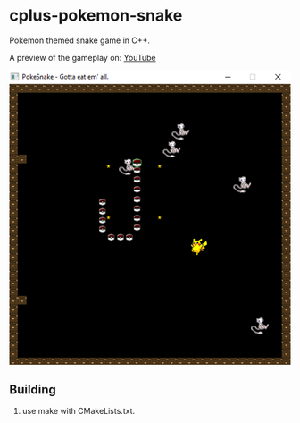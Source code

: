 # cplus-pokemon-snake
Pokemon themed snake game in C++.

A preview of the gameplay on: [YouTube](https://www.youtube.com/watch?v=WETENsMuUKQ)

![screenshot](resources/screenshot.png)

## Building
1. use make with CMakeLists.txt.
